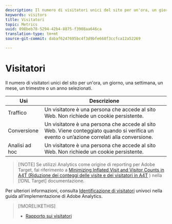 ```yaml
---
description: Il numero di visitatori unici del sito per un'ora, un giorno, una settimana, un mese, un trimestre o un anno selezionati.
keywords: visitors
title: Visitatori
topic: Metrics
uuid: 098beb78-5294-42b4-8875-f3908aa646ca
translation-type: tm+mt
source-git-commit: dabaf6247695bc4f3d9bfe668f3ccfca12a52269

---
```



# Visitatori

Il numero di visitatori unici del sito per un&#39;ora, un giorno, una settimana, un mese, un trimestre o un anno selezionati.

| Usi | Descrizione |
|---|---|
| Traffico | Un visitatore è una persona che accede al sito Web. Non richiede un cookie persistente. |
| Conversione | Un visitatore è una persona che accede al sito Web. Viene conteggiato quando si verifica un evento o un’azione correlati alla conversione. |
| Analisi ad hoc | Un visitatore è una persona che accede al sito Web. Non richiede un cookie persistente. |

>[!NOTE] Se utilizzi Analytics come origine di reporting per Adobe Target, fai riferimento a [Minimizing Inflated Visit and Visitor Counts in A4T (Riduzione dei conteggi delle visite e dei visitatori in A4T](https://marketing.adobe.com/resources/help/en_US/target/a4t/minimizing-inflated-visit-and-visitor-counts-a4t.html) ) nella [!DNL Target] documentazione.

Per ulteriori informazioni, consulta [Identificazione di visitatori](https://marketing.adobe.com/resources/help/en_US/sc/implement/visid_overview.html) univoci nella guida all’implementazione di Adobe Analytics.

>[!MORELIKETHIS]
>
>* [Rapporto sui visitatori](/help/components/c-variables/dimensionslist/reports-visitors.md)

